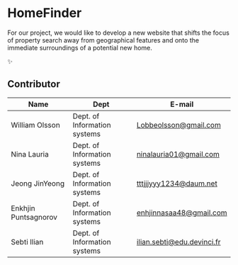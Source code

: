 # HomeFinder
For our project, we would like to develop a new website that shifts the focus of property search away from geographical features and onto the immediate surroundings of a potential new home.


:sparkles: 
## Contributor

| Name                 | Dept                         | E-mail                   |
|----------------------|------------------------------|--------------------------|
| William Olsson       | Dept. of Information systems | Lobbeolsson@gmail.com    |
| Nina Lauria          | Dept. of Information systems | ninalauria01@gmail.com |
| Jeong JinYeong       | Dept. of Information systems | tttjjjyyy1234@daum.net   |
| Enkhjin Puntsagnorov | Dept. of Information systems | enhjinnasaa48@gmail.com  |
|Sebti Ilian           |  Dept. of Information systems|ilian.sebti@edu.devinci.fr|

